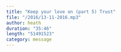 ```yaml
---
title: "Keep your love on (part 5) Trust"
file: "/2016/13-11-2016.mp3"
author: heath
duration: "35:46"
length: "51491523"
category: message
---
```

